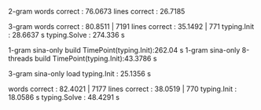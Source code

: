 2-gram
words correct : 76.0673
lines correct : 26.7185

3-gram
words correct : 80.8511 | 7191
lines correct : 35.1492 | 771
typing.Init : 28.6637 s
typing.Solve : 274.336 s


1-gram sina-only build TimePoint(typing.Init):262.04 s
1-gram sina-only 8-threads build TimePoint(typing.Init):43.3786 s

3-gram sina-only load typing.Init : 25.1356 s

words correct : 82.4021 | 7177
lines correct : 38.0519 | 770
typing.Init : 18.0586 s
typing.Solve : 48.4291 s